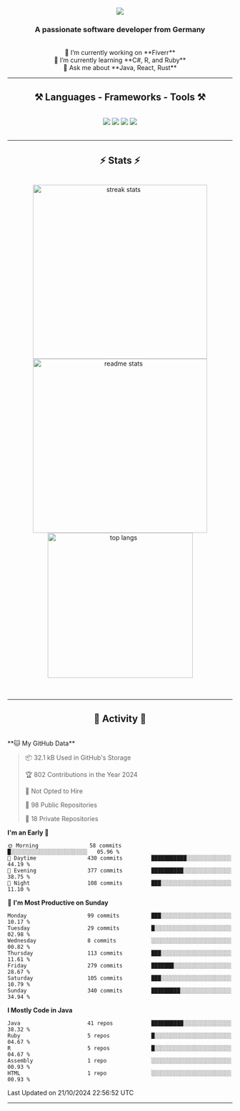 <h1 align="center">
    <img src="https://readme-typing-svg.herokuapp.com/?font=Righteous&size=35&center=true&vCenter=true&width=500&height=70&duration=4000&lines=Hi+There!+👋;+I'm+Luan+S.!;" />
</h1>

<h3 align="center">A passionate software developer from Germany</h3>

<br/>

<div align="center">
    🔭 I’m currently working on **Fiverr**<br/>
    🌱 I’m currently learning **C#, R, and Ruby**<br/>
    💬 Ask me about **Java, React, Rust**<br/>
</div>

<hr/>

<h2 align="center">⚒️ Languages - Frameworks - Tools ⚒️</h2>
<br/>
<div align="center">
    <img src="https://skillicons.dev/icons?i=react,bootstrap,rust,html,css,github,figma,tailwind,git,r,php,postman" />
    <img src="https://skillicons.dev/icons?i=gradle,ruby,scala,go,postgres,redis,rabbitmq,gradle,java,nextjs,mysql,flask" />
    <img src="https://skillicons.dev/icons?i=angular,vite,vim,bun,c,discordjs,docker,flutter,sqlite,maven,nginx,npm" />
    <img src="https://skillicons.dev/icons?i=nodejs,python,javascript,typescript,kubernetes,firebase,mongodb,c" />
</div>
<br/>
<hr/>

<h2 align="center">⚡ Stats ⚡</h2>
<br/>
<div align="center">
  <img width="390" src="https://github-readme-streak-stats-salesp07.vercel.app/?user=luannndev&count_private=true&theme=react&border_radius=10" alt="streak stats"/>
  <img width="390" src="https://github-readme-stats-salesp07.vercel.app/api?username=luannndev&count_private=true&show_icons=true&theme=react&rank_icon=github&border_radius=10" alt="readme stats" />
  <br/>
  <img width="325" align="center" src="https://github-readme-stats-salesp07.vercel.app/api/top-langs/?username=luannndev&hide=HTML&langs_count=8&layout=compact&theme=react&border_radius=10&size_weight=0.5&count_weight=0.5&exclude_repo=github-readme-stats" alt="top langs" />
</div>
<br/><br/>

<hr/>

<h2 align="center">🐍 Activity 🐍</h2>
<br/>
<!--START_SECTION:waka-->
**🐱 My GitHub Data** 

> 📦 32.1 kB Used in GitHub's Storage 
 > 
> 🏆 802 Contributions in the Year 2024
 > 
> 🚫 Not Opted to Hire
 > 
> 📜 98 Public Repositories 
 > 
> 🔑 18 Private Repositories 
 > 
**I'm an Early 🐤** 

```text
🌞 Morning                58 commits          █░░░░░░░░░░░░░░░░░░░░░░░░   05.96 % 
🌆 Daytime                430 commits         ███████████░░░░░░░░░░░░░░   44.19 % 
🌃 Evening                377 commits         ██████████░░░░░░░░░░░░░░░   38.75 % 
🌙 Night                  108 commits         ███░░░░░░░░░░░░░░░░░░░░░░   11.10 % 
```
📅 **I'm Most Productive on Sunday** 

```text
Monday                   99 commits          ███░░░░░░░░░░░░░░░░░░░░░░   10.17 % 
Tuesday                  29 commits          █░░░░░░░░░░░░░░░░░░░░░░░░   02.98 % 
Wednesday                8 commits           ░░░░░░░░░░░░░░░░░░░░░░░░░   00.82 % 
Thursday                 113 commits         ███░░░░░░░░░░░░░░░░░░░░░░   11.61 % 
Friday                   279 commits         ███████░░░░░░░░░░░░░░░░░░   28.67 % 
Saturday                 105 commits         ███░░░░░░░░░░░░░░░░░░░░░░   10.79 % 
Sunday                   340 commits         █████████░░░░░░░░░░░░░░░░   34.94 % 
```


**I Mostly Code in Java** 

```text
Java                     41 repos            ██████████░░░░░░░░░░░░░░░   38.32 % 
Ruby                     5 repos             █░░░░░░░░░░░░░░░░░░░░░░░░   04.67 % 
R                        5 repos             █░░░░░░░░░░░░░░░░░░░░░░░░   04.67 % 
Assembly                 1 repo              ░░░░░░░░░░░░░░░░░░░░░░░░░   00.93 % 
HTML                     1 repo              ░░░░░░░░░░░░░░░░░░░░░░░░░   00.93 % 
```




 Last Updated on 21/10/2024 22:56:52 UTC
<!--END_SECTION:waka-->
<hr/>

<br/>

